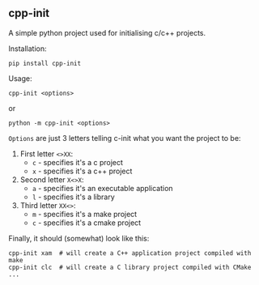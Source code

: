 ## cpp-init

A simple python project used for initialising c/c++ projects.

Installation:
```
pip install cpp-init
```

Usage:
```
cpp-init <options>
```
or
```
python -m cpp-init <options>
```

`Options` are just 3 letters telling c-init what you want the project to be:
1. First letter `<>XX`:
	- `c` - specifies it's a c project
	- `x` - specifies it's a c++ project
2. Second letter `X<>X`:
	- `a` - specifies it's an executable application
	- `l` - specifies it's a library
3. Third letter `XX<>`:
	- `m` - specifies it's a make project
	- `c` - specifies it's a cmake project

Finally, it should (somewhat) look like this:
```
cpp-init xam  # will create a C++ application project compiled with make 
cpp-init clc  # will create a C library project compiled with CMake
...
```
